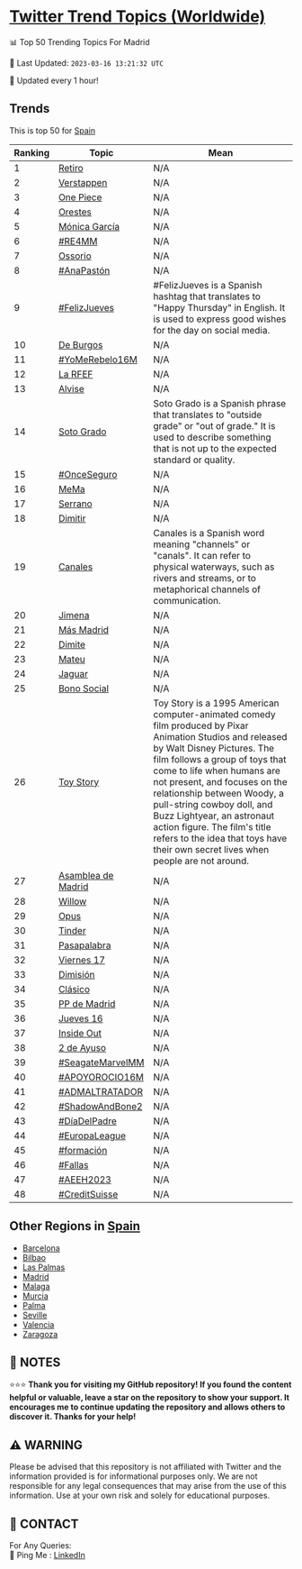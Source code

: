 [Twitter Trend Topics (Worldwide)](https://github.com/ErcinDedeoglu/Twitter-Trend-Topics)
==========


📊 Top 50 Trending Topics For Madrid

📆 Last Updated: `2023-03-16 13:21:32 UTC`

🔧 Updated every 1 hour!


## Trends

This is top 50 for [Spain](</Spain>)

| Ranking | Topic | Mean |
| ------- | ------------ | ------------ |
| 1 | [Retiro](http://twitter.com/search?q=Retiro) | N/A |
| 2 | [Verstappen](http://twitter.com/search?q=Verstappen) | N/A |
| 3 | [One Piece](http://twitter.com/search?q=One+Piece) | N/A |
| 4 | [Orestes](http://twitter.com/search?q=Orestes) | N/A |
| 5 | [Mónica García](http://twitter.com/search?q=M%c3%b3nica+Garc%c3%ada) | N/A |
| 6 | [#RE4MM](http://twitter.com/search?q=%23RE4MM) | N/A |
| 7 | [Ossorio](http://twitter.com/search?q=Ossorio) | N/A |
| 8 | [#AnaPastón](http://twitter.com/search?q=%23AnaPast%c3%b3n) | N/A |
| 9 | [#FelizJueves](http://twitter.com/search?q=%23FelizJueves) | #FelizJueves is a Spanish hashtag that translates to "Happy Thursday" in English. It is used to express good wishes for the day on social media. |
| 10 | [De Burgos](http://twitter.com/search?q=De+Burgos) | N/A |
| 11 | [#YoMeRebelo16M](http://twitter.com/search?q=%23YoMeRebelo16M) | N/A |
| 12 | [La RFEF](http://twitter.com/search?q=La+RFEF) | N/A |
| 13 | [Alvise](http://twitter.com/search?q=Alvise) | N/A |
| 14 | [Soto Grado](http://twitter.com/search?q=Soto+Grado) | Soto Grado is a Spanish phrase that translates to "outside grade" or "out of grade." It is used to describe something that is not up to the expected standard or quality. |
| 15 | [#OnceSeguro](http://twitter.com/search?q=%23OnceSeguro) | N/A |
| 16 | [MeMa](http://twitter.com/search?q=MeMa) | N/A |
| 17 | [Serrano](http://twitter.com/search?q=Serrano) | N/A |
| 18 | [Dimitir](http://twitter.com/search?q=Dimitir) | N/A |
| 19 | [Canales](http://twitter.com/search?q=Canales) | Canales is a Spanish word meaning "channels" or "canals". It can refer to physical waterways, such as rivers and streams, or to metaphorical channels of communication. |
| 20 | [Jimena](http://twitter.com/search?q=Jimena) | N/A |
| 21 | [Más Madrid](http://twitter.com/search?q=M%c3%a1s+Madrid) | N/A |
| 22 | [Dimite](http://twitter.com/search?q=Dimite) | N/A |
| 23 | [Mateu](http://twitter.com/search?q=Mateu) | N/A |
| 24 | [Jaguar](http://twitter.com/search?q=Jaguar) | N/A |
| 25 | [Bono Social](http://twitter.com/search?q=Bono+Social) | N/A |
| 26 | [Toy Story](http://twitter.com/search?q=Toy+Story) | Toy Story is a 1995 American computer-animated comedy film produced by Pixar Animation Studios and released by Walt Disney Pictures. The film follows a group of toys that come to life when humans are not present, and focuses on the relationship between Woody, a pull-string cowboy doll, and Buzz Lightyear, an astronaut action figure. The film's title refers to the idea that toys have their own secret lives when people are not around. |
| 27 | [Asamblea de Madrid](http://twitter.com/search?q=Asamblea+de+Madrid) | N/A |
| 28 | [Willow](http://twitter.com/search?q=Willow) | N/A |
| 29 | [Opus](http://twitter.com/search?q=Opus) | N/A |
| 30 | [Tinder](http://twitter.com/search?q=Tinder) | N/A |
| 31 | [Pasapalabra](http://twitter.com/search?q=Pasapalabra) | N/A |
| 32 | [Viernes 17](http://twitter.com/search?q=Viernes+17) | N/A |
| 33 | [Dimisión](http://twitter.com/search?q=Dimisi%c3%b3n) | N/A |
| 34 | [Clásico](http://twitter.com/search?q=Cl%c3%a1sico) | N/A |
| 35 | [PP de Madrid](http://twitter.com/search?q=PP+de+Madrid) | N/A |
| 36 | [Jueves 16](http://twitter.com/search?q=Jueves+16) | N/A |
| 37 | [Inside Out](http://twitter.com/search?q=Inside+Out) | N/A |
| 38 | [2 de Ayuso](http://twitter.com/search?q=2+de+Ayuso) | N/A |
| 39 | [#SeagateMarvelMM](http://twitter.com/search?q=%23SeagateMarvelMM) | N/A |
| 40 | [#APOYOROCIO16M](http://twitter.com/search?q=%23APOYOROCIO16M) | N/A |
| 41 | [#ADMALTRATADOR](http://twitter.com/search?q=%23ADMALTRATADOR) | N/A |
| 42 | [#ShadowAndBone2](http://twitter.com/search?q=%23ShadowAndBone2) | N/A |
| 43 | [#DíaDelPadre](http://twitter.com/search?q=%23D%c3%adaDelPadre) | N/A |
| 44 | [#EuropaLeague](http://twitter.com/search?q=%23EuropaLeague) | N/A |
| 45 | [#formación](http://twitter.com/search?q=%23formaci%c3%b3n) | N/A |
| 46 | [#Fallas](http://twitter.com/search?q=%23Fallas) | N/A |
| 47 | [#AEEH2023](http://twitter.com/search?q=%23AEEH2023) | N/A |
| 48 | [#CreditSuisse](http://twitter.com/search?q=%23CreditSuisse) | N/A |



## Other Regions in [Spain](</Spain>)

* [Barcelona](</Spain/Barcelona.md>)
* [Bilbao](</Spain/Bilbao.md>)
* [Las Palmas](</Spain/Las Palmas.md>)
* [Madrid](</Spain/Madrid.md>)
* [Malaga](</Spain/Malaga.md>)
* [Murcia](</Spain/Murcia.md>)
* [Palma](</Spain/Palma.md>)
* [Seville](</Spain/Seville.md>)
* [Valencia](</Spain/Valencia.md>)
* [Zaragoza](</Spain/Zaragoza.md>)



## 📝 NOTES

⭐⭐⭐ **Thank you for visiting my GitHub repository! If you found the content helpful or valuable, leave a star on the repository to show your support. It encourages me to continue updating the repository and allows others to discover it. Thanks for your help!**


## ⚠️ WARNING

Please be advised that this repository is not affiliated with Twitter and the information provided is for informational purposes only. We are not responsible for any legal consequences that may arise from the use of this information. Use at your own risk and solely for educational purposes.


## 📨 CONTACT

 For Any Queries:  
            🏓 Ping Me : [LinkedIn](https://www.linkedin.com/in/ercindedeoglu/)
